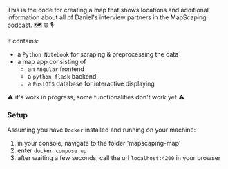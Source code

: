 This is the code for creating a map that shows locations and additional information about all of Daniel's interview partners in the MapScaping podcast. 🗺️ 🌐 🎙️

It contains:
* a ```Python Notebook``` for scraping & preprocessing the data
* a map app consisting of
  * an ```Angular``` frontend
  * a ```python flask``` backend
  * a ```PostGIS``` database for interactive displaying

⚠️ it's work in progress, some functionalities don't work yet ⚠️ 

### Setup
Assuming you have ```Docker``` installed and running on your machine:
1. in your console, navigate to the folder 'mapscaping-map'
2. enter ```docker compose up```
3. after waiting a few seconds, call the url `localhost:4200` in your browser
